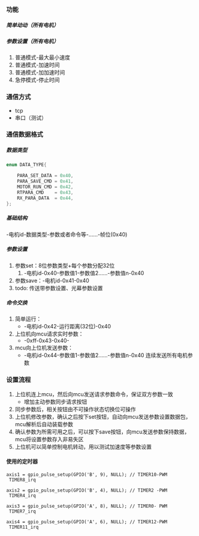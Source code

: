 ### 功能
##### 简单动动（所有电机）
##### 参数设置（所有电机）
1. 普通模式-最大最小速度
2. 普通模式-加速时间
3. 普通模式-加加速时间
4. 急停模式-停止时间

### 通信方式
- tcp
- 串口（测试）

### 通信数据格式
##### 数据类型
```c
enum DATA_TYPE{

    PARA_SET_DATA = 0x40,
    PARA_SAVE_CMD = 0x41,
    MOTOR_RUN_CMD = 0x42,
    RTPARA_CMD    = 0x43,
    RX_PARA_DATA  = 0x44,
};
```
##### 基础结构
-电机id-数据类型-参数或者命令等-......-帧位(0x40)
##### 参数设置
1. 参数set：8位参数类型+每个参数分配32位
	1. -电机id-0x40-参数值1-参数值2......-参数值n-0x40
2. 参数save：-电机id-0x41-0x40
3. todo: 传送带参数设置、光幕参数设置
##### 命令交换
1. 简单运行：
	- -电机id-0x42-运行距离(32位)-0x40
2. 上位机向mcu请求实时参数：
	- -0xff-0x43-0x40-
3. mcu向上位机发送参数：
	- -电机id-0x44-参数值1-参数值2......-参数值n-0x40  连续发送所有电机参数
### 设置流程
1. 上位机连上mcu，然后向mcu发送请求参数命令，保证双方参数一致
	- 增加主动参数同步请求按钮
2. 同步参数后，相关按钮由不可操作状态切换位可操作
3. 上位机修改参数，确认之后按下set按钮，自动向mcu发送参数设置数据包，mcu解析后自动装载参数
4. 确认参数为所需可用之后，可以按下save按钮，向mcu发送参数保持数据，mcu将设置参数存入非易失区
5. 上位机可以简单控制电机转动，用以测试加速度等参数设置


#### 使用的定时器
~~~
axis1 = gpio_pulse_setup(GPIO('B', 9), NULL); // TIMER10-PWM  TIMER8_irq

axis2 = gpio_pulse_setup(GPIO('B', 4), NULL); // TIMER2 -PWM  TIMER4_irq

axis3 = gpio_pulse_setup(GPIO('A', 8), NULL); // TIMER0- PWM  TIMER7_irq

axis4 = gpio_pulse_setup(GPIO('A', 6), NULL); // TIMER12-PWM  TIMER11_irq
~~~